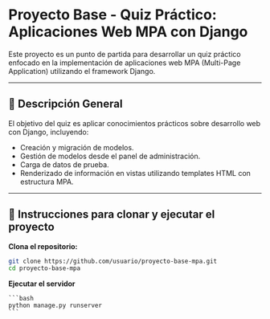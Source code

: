 # Proyecto Base - Quiz Práctico: Aplicaciones Web MPA con Django

Este proyecto es un punto de partida para desarrollar un quiz práctico enfocado en la implementación de aplicaciones web MPA (Multi-Page Application) utilizando el framework Django.

---

## 📌 Descripción General

El objetivo del quiz es aplicar conocimientos prácticos sobre desarrollo web con Django, incluyendo:

- Creación y migración de modelos.
- Gestión de modelos desde el panel de administración.
- Carga de datos de prueba.
- Renderizado de información en vistas utilizando templates HTML con estructura MPA.

---

## 🚀 Instrucciones para clonar y ejecutar el proyecto

**Clona el repositorio:**

   ```bash
   git clone https://github.com/usuario/proyecto-base-mpa.git
   cd proyecto-base-mpa
   ```

**Ejecutar el servidor**

    ```bash
    python manage.py runserver
    ```